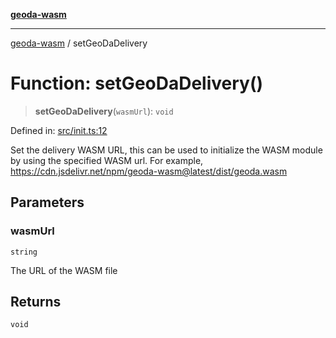 [**geoda-wasm**](../README.md)

***

[geoda-wasm](../globals.md) / setGeoDaDelivery

# Function: setGeoDaDelivery()

> **setGeoDaDelivery**(`wasmUrl`): `void`

Defined in: [src/init.ts:12](https://github.com/GeoDaCenter/geoda-lib/blob/0ad3977fd23db605b1dc766f99d329a28ef59f68/src/js/src/init.ts#L12)

Set the delivery WASM URL, this can be used to initialize the WASM module by using the specified WASM url.
For example, https://cdn.jsdelivr.net/npm/geoda-wasm@latest/dist/geoda.wasm

## Parameters

### wasmUrl

`string`

The URL of the WASM file

## Returns

`void`
